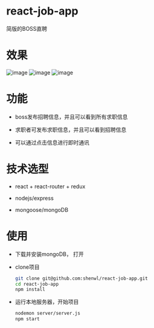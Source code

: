 # react-job-app
  简版的BOSS直聘

# 效果

![image](http://pn5wk1oxy.bkt.clouddn.com/1.png)
![image](http://pn5wk1oxy.bkt.clouddn.com/2.png)
![image](http://pn5wk1oxy.bkt.clouddn.com/4.png)

# 功能

  - boss发布招聘信息，并且可以看到所有求职信息

  - 求职者可发布求职信息，并且可以看到招聘信息

  - 可以通过点击信息进行即时通讯

# 技术选型

- react + react-router + redux

- nodejs/express

- mongoose/mongoDB

# 使用

- 下载并安装mongoDB， 打开

- clone项目
  ```bash
  git clone git@github.com:shenwl/react-job-app.git
  cd react-job-app
  npm install
  ```

- 运行本地服务器，开始项目
  ```bash
  nodemon server/server.js
  npm start
  ```

